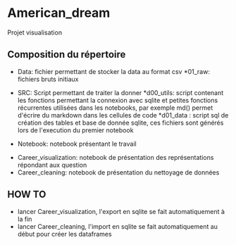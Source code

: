 # American_dream
Projet visualisation

## Composition du répertoire

- Data: fichier permettant de stocker la data au format csv
  *01_raw: fichiers bruts initiaux

- SRC: Script permettant de traiter la donner
  *d00_utils: script contenant les fonctions permettant la connexion avec sqlite et petites fonctions récurrentes utilisées dans les notebooks, par exemple md() permet d'écrire du markdown dans les cellules de code
  *d01_data : script sql de création des tables et base de donnée sqlite, ces fichiers sont générés lors de l'execution du premier notebook
  
- Notebook: notebook présentant le travail
* Career_visualization: notebook de présentation des représentations répondant aux question
* Career_cleaning: notebook de présentation du nettoyage de données

## HOW TO

* lancer Career_visualization, l'export en sqlite se fait automatiquement à la fin
* lancer Career_cleaning, l'import en sqlite se fait automatiquement au début pour créer les dataframes